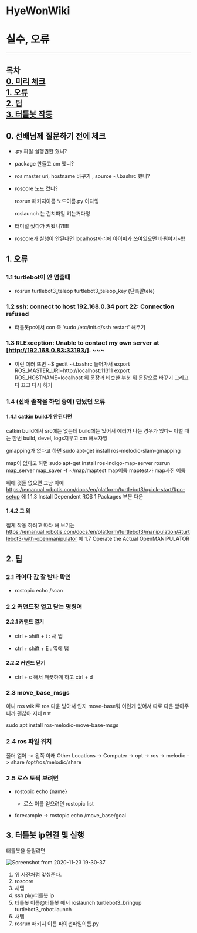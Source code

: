 # HyeWonWiki

# 실수, 오류


---
목차  
[0. 미리 체크 ](#0-선배님께-질문하기-전에-체크)  
[1. 오류 ](#1-오류)  
[2. 팁 ](#2-팁)  
[3. 터틀봇 작동 ](#3-터틀봇-ip연결-및-실행)  
---





## 0. 선배님께 질문하기 전에 체크

- .py 파일 실행권한 줬니?

- package 만들고 cm 했니?

- ros master uri, hostname 바꾸기 , source ~/.bashrc 했니?

- roscore 노드 켰니?

  rosrun 패키지이름 노드이름.py 이다잉

  roslaunch 는 런치파일 키는거다잉

- 터미널 껐다가 켜봤니?!!!!

- roscore가 실행이 안된다면 localhost자리에 아이피가 쓰여있으면 바꿔야지~!!!

## 1. 오류

### 1.1 turtlebot이 안 멈출때

- rosrun turtlebot3_teleop turtlebot3_teleop_key (단축말tele)

### 1.2 ssh: connect to host 192.168.0.34 port 22: Connection refused

- 터틀봇pc에서 con 즉 'sudo /etc/init.d/ssh restart' 해주기

### 1.3 RLException: Unable to contact my own server at [http://192.168.0.83:33193/]. ~~~

- 이런 에러 뜨면 ~$ gedit ~/.bashrc 들어가서 
  export ROS_MASTER_URI=http://localhost:11311
  export ROS_HOSTNAME=localhost
  위 문장과 비슷한 부분 위 문장으로 바꾸기 그리고 다 끄고 다시 하기

### 1.4  (선배 졸작을 하던 중에) 만났던 오류 

#### 1.4.1 catkin build가 안된다면

catkin build에서 src에는 없는데 build에는 있어서 에러가 나는 경우가 있다~ 이럴 때는 한번 build, devel, logs지우고 cm 해보자잉

gmapping가 없다고 하면 
sudo apt-get install ros-melodic-slam-gmapping


map이 없다고 하면
sudo apt-get install ros-indigo-map-server
rosrun map_server map_saver -f ~/map/maptest
map이름 maptest가 map사진 이름

위에 것들 없으면 그냥 아예
https://emanual.robotis.com/docs/en/platform/turtlebot3/quick-start/#pc-setup 에 1.1.3 Install Dependent ROS 1 Packages 부분 다운

#### 1.4.2 그 외

집게 작동 하려고 따라 해 보기는
https://emanual.robotis.com/docs/en/platform/turtlebot3/manipulation/#turtlebot3-with-openmanipulator 에 1.7 Operate the Actual OpenMANIPULATOR



## 2. 팁

### 2.1 라이다 값 잘 받나 확인

- rostopic echo /scan

### 2.2 커맨드창 열고 닫는 명령어

#### 2.2.1 커맨드 열기

- ctrl + shift + t  : 새 탭

- ctrl + shift + E : 옆에 탭

#### 2.2.2 커맨드 닫기

- ctrl + c 해서 깨끗하게 하고 ctrl + d

### 2.3 move_base_msgs

아니 ros wiki로 ros 다운 받아서 인지 move-base뭐 이런게 없어서 따로 다운 받아주니까 괜찮아 지네ㅎㅎ 

sudo apt install ros-melodic-move-base-msgs

### 2.4 ros 파일 위치

폴더 열어 -> 왼쪽 아래 Other Locations -> Computer -> opt -> ros -> melodic -> share
/opt/ros/melodic/share

### 2.5 로스 토픽 보려면

- rostopic echo {name}
  - 로스 이름 얻으려면
     rostopic list

- forexample ->  rostopic echo /move_base/goal


## 3. 터틀봇 ip연결 및 실행

터틀봇을 돌릴려면

![Screenshot from 2020-11-23 19-30-37](https://user-images.githubusercontent.com/52944554/104449160-860e0380-55e1-11eb-96ac-93987e067d46.png)

1. 위 사진처럼 맞춰준다.
2. roscore
3. 새탭
4. ssh pi@터틀봇 ip
5. 터틀봇 이름@터틀봇  에서 roslaunch turtlebot3_bringup turtlebot3_robot.launch
6. 새탭
7. rosrun 패키지 이름 파이썬파일이름.py
